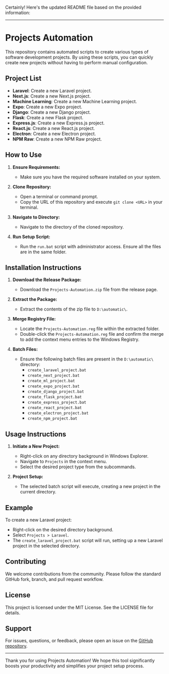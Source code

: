 Certainly! Here's the updated README file based on the provided information:

---

# Projects Automation

This repository contains automated scripts to create various types of software development projects. By using these scripts, you can quickly create new projects without having to perform manual configuration.

## Project List

- **Laravel**: Create a new Laravel project.
- **Next.js**: Create a new Next.js project.
- **Machine Learning**: Create a new Machine Learning project.
- **Expo**: Create a new Expo project.
- **Django**: Create a new Django project.
- **Flask**: Create a new Flask project.
- **Express.js**: Create a new Express.js project.
- **React.js**: Create a new React.js project.
- **Electron**: Create a new Electron project.
- **NPM Raw**: Create a new NPM Raw project.

## How to Use

1. **Ensure Requirements:**
   - Make sure you have the required software installed on your system.

2. **Clone Repository:**
   - Open a terminal or command prompt.
   - Copy the URL of this repository and execute `git clone <URL>` in your terminal.

3. **Navigate to Directory:**
   - Navigate to the directory of the cloned repository.

4. **Run Setup Script:**
   - Run the `run.bat` script with administrator access. Ensure all the files are in the same folder.

## Installation Instructions

1. **Download the Release Package:**
   - Download the `Projects-Automation.zip` file from the release page.

2. **Extract the Package:**
   - Extract the contents of the zip file to `D:\automatic\`.

3. **Merge Registry File:**
   - Locate the `Projects-Automation.reg` file within the extracted folder.
   - Double-click the `Projects-Automation.reg` file and confirm the merge to add the context menu entries to the Windows Registry.

4. **Batch Files:**
   - Ensure the following batch files are present in the `D:\automatic\` directory:
     - `create_laravel_project.bat`
     - `create_next_project.bat`
     - `create_ml_project.bat`
     - `create_expo_project.bat`
     - `create_django_project.bat`
     - `create_flask_project.bat`
     - `create_express_project.bat`
     - `create_react_project.bat`
     - `create_electron_project.bat`
     - `create_npm_project.bat`

## Usage Instructions

1. **Initiate a New Project:**
   - Right-click on any directory background in Windows Explorer.
   - Navigate to `Projects` in the context menu.
   - Select the desired project type from the subcommands.

2. **Project Setup:**
   - The selected batch script will execute, creating a new project in the current directory.

## Example

To create a new Laravel project:
   - Right-click on the desired directory background.
   - Select `Projects > Laravel`.
   - The `create_laravel_project.bat` script will run, setting up a new Laravel project in the selected directory.

## Contributing

We welcome contributions from the community. Please follow the standard GitHub fork, branch, and pull request workflow.

## License

This project is licensed under the MIT License. See the LICENSE file for details.

## Support

For issues, questions, or feedback, please open an issue on the [GitHub repository](https://github.com/your-repo-link).

---

Thank you for using Projects Automation! We hope this tool significantly boosts your productivity and simplifies your project setup process.
